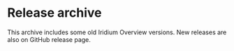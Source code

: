 # Release archive

This archive includes some old Iridium Overview versions. New releases are also on GitHub release page.